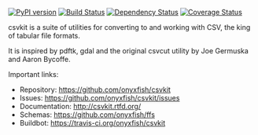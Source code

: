 [![PyPI version](https://badge.fury.io/py/csvkit.svg)](https://badge.fury.io/py/csvkit)
[![Build Status](https://secure.travis-ci.org/onyxfish/csvkit.png)](https://travis-ci.org/onyxfish/csvkit)
[![Dependency Status](https://gemnasium.com/onyxfish/csvkit.png)](https://gemnasium.com/onyxfish/csvkit)
[![Coverage Status](https://coveralls.io/repos/onyxfish/csvkit/badge.png?branch=master)](https://coveralls.io/r/onyxfish/csvkit)

csvkit is a suite of utilities for converting to and working with CSV, the king of tabular file formats.

It is inspired by pdftk, gdal and the original csvcut utility by Joe Germuska and Aaron Bycoffe.

Important links:

* Repository:    https://github.com/onyxfish/csvkit
* Issues:        https://github.com/onyxfish/csvkit/issues
* Documentation: http://csvkit.rtfd.org/
* Schemas:       https://github.com/onyxfish/ffs
* Buildbot:      https://travis-ci.org/onyxfish/csvkit
